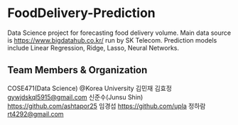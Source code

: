 # FoodDelivery-Prediction
Data Science project for forecasting food delivery volume.
Main data source is https://www.bigdatahub.co.kr/ run by SK Telecom.
Prediction models include Linear Regression, Ridge, Lasso, Neural Networks.

## Team Members & Organization
COSE471(Data Science) @Korea University
김민재 
김효정 gywjdskql5915@gmail.com
신준수(Junsu Shin) https://github.com/ashtapor25
임경섭 https://github.com/upla
정하람 rt4292@gmail.com
